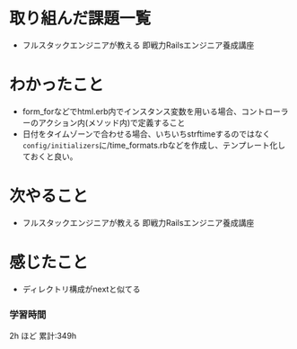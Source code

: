 # 取り組んだ課題一覧
- フルスタックエンジニアが教える 即戦力Railsエンジニア養成講座
# わかったこと
- form_forなどでhtml.erb内でインスタンス変数を用いる場合、コントローラーのアクション内(メソッド内)で定義すること
- 日付をタイムゾーンで合わせる場合、いちいちstrftimeするのではなく`config/initializers`に/time_formats.rbなどを作成し、テンプレート化しておくと良い。
# 次やること
- フルスタックエンジニアが教える 即戦力Railsエンジニア養成講座
# 感じたこと
- ディレクトリ構成がnextと似てる
### 学習時間
2h ほど
累計:349h



